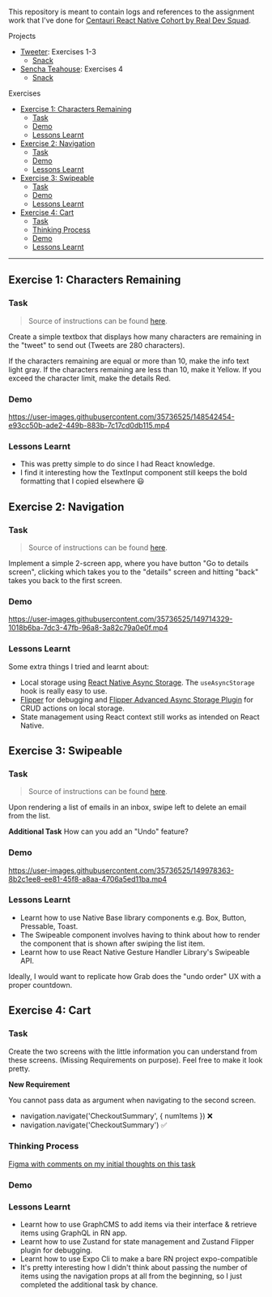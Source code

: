This repository is meant to contain logs and references to the assignment work that I've done for [Centauri React Native Cohort by Real Dev Squad](https://github.com/Real-Dev-Squad/Centauri-React-Native-Cohort).

Projects
- [Tweeter](https://github.com/lyqht/centauri-tweeter): Exercises 1-3
  - [Snack](https://snack.expo.dev/@lyqht/tweeter)
- [Sencha Teahouse](https://github.com/lyqht/sencha-teahouse): Exercises 4
  - [Snack](https://snack.expo.dev/@lyqht/sencha-teahouse-v2)

Exercises
- [Exercise 1: Characters Remaining](#exercise-1-characters-remaining)
  - [Task](#task)
  - [Demo](#demo)
  - [Lessons Learnt](#lessons-learnt)
- [Exercise 2: Navigation](#exercise-2-navigation)
  - [Task](#task-1)
  - [Demo](#demo-1)
  - [Lessons Learnt](#lessons-learnt-1)
- [Exercise 3: Swipeable](#exercise-3-swipeable)
  - [Task](#task-2)
  - [Demo](#demo-2)
  - [Lessons Learnt](#lessons-learnt-2)
- [Exercise 4: Cart](#exercise-4-cart)
  - [Task](#task-3)
  - [Thinking Process](#thinking-process)
  - [Demo](#demo-3)
  - [Lessons Learnt](#lessons-learnt-3)


---

## Exercise 1: Characters Remaining

### Task

> Source of instructions can be found [here](https://github.com/Real-Dev-Squad/Centauri-React-Native-Cohort/blob/main/react-native/action-items/2022-01/2022-01-04.md). 

Create a simple textbox that displays how many characters are remaining in the "tweet" to send out (Tweets are 280 characters).

If the characters remaining are equal or more than 10, make the info text light gray. If the characters remaining are less than 10, make it Yellow. If you exceed the character limit, make the details Red.

### Demo

https://user-images.githubusercontent.com/35736525/148542454-e93cc50b-ade2-449b-883b-7c17cd0db115.mp4

### Lessons Learnt
- This was pretty simple to do since I had React knowledge.
- I find it interesting how the TextInput component still keeps the bold formatting that I copied elsewhere 😃

## Exercise 2: Navigation

### Task

> Source of instructions can be found [here](https://github.com/Real-Dev-Squad/Centauri-React-Native-Cohort/blob/main/react-native/action-items/2022-01/2022-01-13.md).

Implement a simple 2-screen app, where you have button "Go to details screen", clicking which takes you to the "details" screen and hitting "back" takes you back to the first screen.


### Demo

https://user-images.githubusercontent.com/35736525/149714329-1018b6ba-7dc3-47fb-96a8-3a82c79a0e0f.mp4

### Lessons Learnt

Some extra things I tried and learnt about:
- Local storage using [React Native Async Storage](https://github.com/react-native-async-storage/async-storage). The `useAsyncStorage` hook is really easy to use.
- [Flipper](https://github.com/facebook/flipper) for debugging and [Flipper Advanced Async Storage Plugin](https://github.com/lbaldy/flipper-plugin-async-storage-advanced) for CRUD actions on local storage.
- State management using React context still works as intended on React Native.

## Exercise 3: Swipeable

### Task

> Source of instructions can be found [here](https://github.com/Real-Dev-Squad/Centauri-React-Native-Cohort/blob/main/react-native/action-items/2022-01/2022-01-15.md).

Upon rendering a list of emails in an inbox, swipe left to delete an email from the list.

**Additional Task**
How can you add an "Undo" feature?


### Demo

https://user-images.githubusercontent.com/35736525/149978363-8b2c1ee8-ee81-45f8-a8aa-4706a5ed11ba.mp4

### Lessons Learnt

- Learnt how to use Native Base library components e.g. Box, Button, Pressable, Toast.
- The Swipeable component involves having to think about how to render the component that is shown after swiping the list item. 
- Learnt how to use React Native Gesture Handler Library's Swipeable API.

Ideally, I would want to replicate how Grab does the "undo order" UX with a proper countdown. 

## Exercise 4: Cart

### Task

Create the two screens with the little information you can understand from these screens. (Missing Requirements on purpose). Feel free to make it look pretty.

**New Requirement**

You cannot pass data as argument when navigating to the second screen.

- navigation.navigate('CheckoutSummary', { numItems }) ❌
- navigation.navigate('CheckoutSummary') ✅

### Thinking Process

[Figma with comments on my initial thoughts on this task](https://www.figma.com/file/B9xFGETTLUbDy28AXSiS4n/Cart-Assignment?node-id=0%3A1)

### Demo


### Lessons Learnt

- Learnt how to use GraphCMS to add items via their interface & retrieve items using GraphQL in RN app.
- Learnt how to use Zustand for state management and Zustand Flipper plugin for debugging.
- Learnt how to use Expo Cli to make a bare RN project expo-compatible
- It's pretty interesting how I didn't think about passing the number of items using the navigation props at all from the beginning, so I just completed the additional task by chance. 
